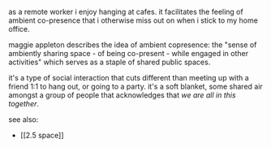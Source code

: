 as a remote worker i enjoy hanging at cafes. it facilitates the feeling of ambient co-presence that i otherwise miss out on when i stick to my home office. 

maggie appleton describes the idea of ambient copresence: the "sense of ambiently sharing space - of being co-present - while engaged in other activities" which serves as a staple of shared public spaces. 

it's a type of social interaction that cuts different than meeting up with a friend 1:1 to hang out, or going to a party. it's a soft blanket, some shared air amongst a group of people that acknowledges that *we are all in this together*.

see also:
* [[2.5 space]]